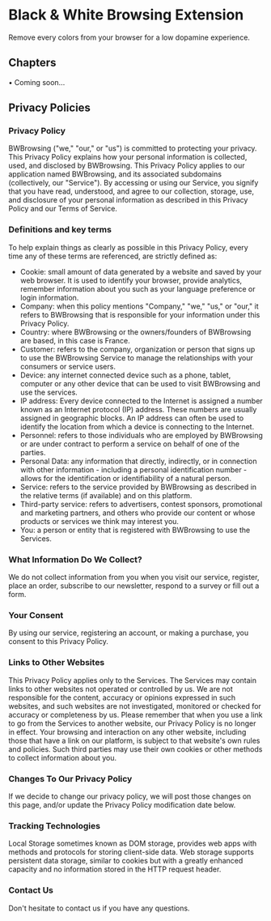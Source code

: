 # Black & White Browsing Extension

Remove every colors from your browser for a low dopamine experience.

## Chapters

<p>
  • Coming soon...
</p>

## Privacy Policies

### Privacy Policy
BWBrowsing ("we," "our," or "us") is committed to protecting your privacy. This Privacy Policy explains how your personal information
is collected, used, and disclosed by BWBrowsing.
This Privacy Policy applies to our application named BWBrowsing, and its associated subdomains (collectively, our "Service"). By
accessing or using our Service, you signify that you have read, understood, and agree to our collection, storage, use, and disclosure
of your personal information as described in this Privacy Policy and our Terms of Service.

### Definitions and key terms
To help explain things as clearly as possible in this Privacy Policy, every time any of these terms are referenced, are strictly defined
as:
- Cookie: small amount of data generated by a website and saved by your web browser. It is used to identify your browser, provide analytics, remember information about you such as your language preference or login information.
- Company: when this policy mentions "Company," "we," "us," or "our," it refers to BWBrowsing that is responsible for your
information under this Privacy Policy.
- Country: where BWBrowsing or the owners/founders of BWBrowsing are based, in this case is France.
- Customer: refers to the company, organization or person that signs up to use the BWBrowsing Service to manage the
relationships with your consumers or service users.
- Device: any internet connected device such as a phone, tablet, computer or any other device that can be used to visit
BWBrowsing and use the services.
- IP address: Every device connected to the Internet is assigned a number known as an Internet protocol (IP) address. These
numbers are usually assigned in geographic blocks. An IP address can often be used to identify the location from which a device is connecting to the Internet.
- Personnel: refers to those individuals who are employed by BWBrowsing or are under contract to perform a service on behalf of one of the parties.
- Personal Data: any information that directly, indirectly, or in connection with other information - including a personal identification number - allows for the identification or identifiability of a natural person.
- Service: refers to the service provided by BWBrowsing as described in the relative terms (if available) and on this platform.
- Third-party service: refers to advertisers, contest sponsors, promotional and marketing partners, and others who provide our
content or whose products or services we think may interest you.
- You: a person or entity that is registered with BWBrowsing to use the Services.

### What Information Do We Collect?
We do not collect information from you when you visit our service, register, place an order, subscribe to our newsletter, respond to a survey or fill out a form.

### Your Consent
By using our service, registering an account, or making a purchase, you consent to this Privacy Policy.

### Links to Other Websites
This Privacy Policy applies only to the Services. The Services may contain links to other websites not operated or controlled by us. We are not responsible for the content, accuracy or opinions expressed in such websites, and such websites are not investigated, monitored or checked for accuracy or completeness by us. Please remember that when you use a link to go from the Services to another website, our Privacy Policy is no longer in effect. Your browsing and interaction on any other website, including those that have a link on our platform, is subject to that website's own rules and policies. Such third parties may use their own cookies or other methods to collect information about you.

### Changes To Our Privacy Policy
If we decide to change our privacy policy, we will post those changes on this page, and/or update the Privacy Policy modification date below.

### Tracking Technologies
Local Storage sometimes known as DOM storage, provides web apps with methods and protocols for storing client-side data. Web storage supports persistent data storage, similar to cookies but with a greatly enhanced capacity and no information stored in the HTTP request header.

### Contact Us
Don't hesitate to contact us if you have any questions.
